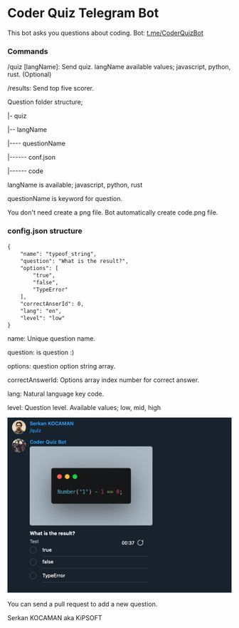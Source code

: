 # Coder Quiz Telegram Bot ###
This bot asks you questions about coding. Bot: [t.me/CoderQuizBot](https://t.me/CoderQuizBot)

### Commands

/quiz [langName]: Send quiz. langName available values; javascript, python, rust. (Optional)

/results: Send top five scorer.

Question folder structure;

|- quiz 

|-- langName 

|---- questionName 

|------ conf.json 

|------ code 

langName is available; javascript, python, rust

questionName is keyword for question.

You don't need create a png file. Bot automatically create code.png file.


### config.json structure

```
{
    "name": "typeof_string",
    "question": "What is the result?",
    "options": [
        "true",
        "false",
        "TypeError"
    ],
    "correctAnserId": 0,
    "lang": "en",
    "level": "low"
}
```
name: Unique question name.

question: is question :)

options: question option string array.

correctAnswerId: Options array index number for correct answer.

lang: Natural language key code.

level: Question level. Available values; low, mid, high


![Coder Quiz Telegram Bot](./demo.png)

You can send a pull request to add a new question.

Serkan KOCAMAN aka KiPSOFT
